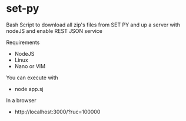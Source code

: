 # set-py
Bash Script to download all zip's files from SET PY and up a server with nodeJS and enable REST JSON service

Requirements
 - NodeJS
 - Linux
 - Nano or VIM
 
 
You can execute with
 - node app.sj
 
 In a browser
  - http://localhost:3000/?ruc=100000
  
